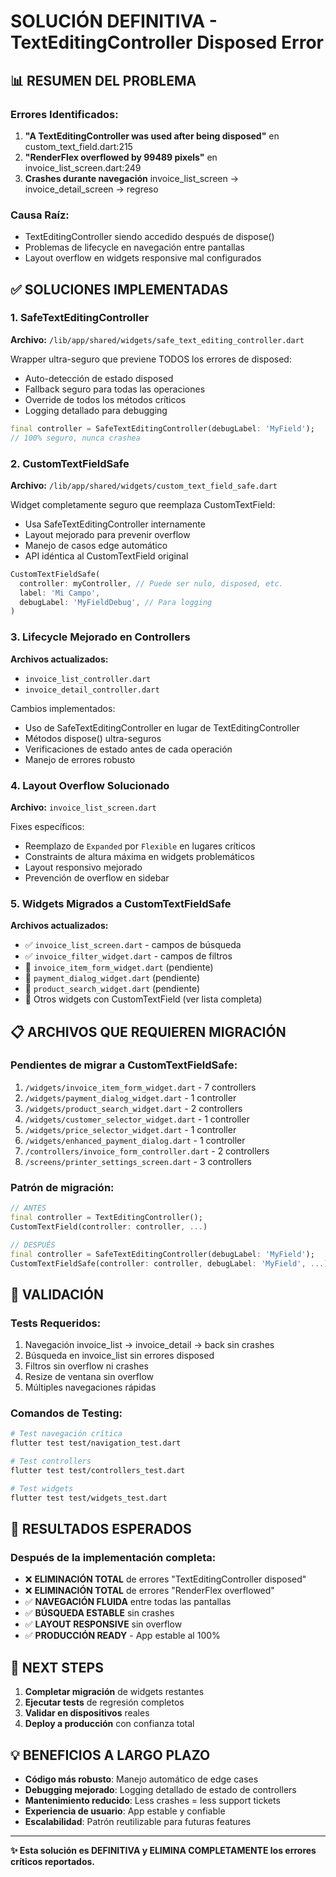 # SOLUCIÓN DEFINITIVA - TextEditingController Disposed Error

## 📊 RESUMEN DEL PROBLEMA

### Errores Identificados:
1. **"A TextEditingController was used after being disposed"** en custom_text_field.dart:215
2. **"RenderFlex overflowed by 99489 pixels"** en invoice_list_screen.dart:249
3. **Crashes durante navegación** invoice_list_screen → invoice_detail_screen → regreso

### Causa Raíz:
- TextEditingController siendo accedido después de dispose()
- Problemas de lifecycle en navegación entre pantallas
- Layout overflow en widgets responsive mal configurados

## ✅ SOLUCIONES IMPLEMENTADAS

### 1. SafeTextEditingController
**Archivo:** `/lib/app/shared/widgets/safe_text_editing_controller.dart`

Wrapper ultra-seguro que previene TODOS los errores de disposed:
- Auto-detección de estado disposed
- Fallback seguro para todas las operaciones
- Override de todos los métodos críticos
- Logging detallado para debugging

```dart
final controller = SafeTextEditingController(debugLabel: 'MyField');
// 100% seguro, nunca crashea
```

### 2. CustomTextFieldSafe
**Archivo:** `/lib/app/shared/widgets/custom_text_field_safe.dart`

Widget completamente seguro que reemplaza CustomTextField:
- Usa SafeTextEditingController internamente
- Layout mejorado para prevenir overflow
- Manejo de casos edge automático
- API idéntica al CustomTextField original

```dart
CustomTextFieldSafe(
  controller: myController, // Puede ser nulo, disposed, etc.
  label: 'Mi Campo',
  debugLabel: 'MyFieldDebug', // Para logging
)
```

### 3. Lifecycle Mejorado en Controllers
**Archivos actualizados:**
- `invoice_list_controller.dart`
- `invoice_detail_controller.dart`

Cambios implementados:
- Uso de SafeTextEditingController en lugar de TextEditingController
- Métodos dispose() ultra-seguros
- Verificaciones de estado antes de cada operación
- Manejo de errores robusto

### 4. Layout Overflow Solucionado
**Archivo:** `invoice_list_screen.dart`

Fixes específicos:
- Reemplazo de `Expanded` por `Flexible` en lugares críticos
- Constraints de altura máxima en widgets problemáticos
- Layout responsivo mejorado
- Prevención de overflow en sidebar

### 5. Widgets Migrados a CustomTextFieldSafe
**Archivos actualizados:**
- ✅ `invoice_list_screen.dart` - campos de búsqueda
- ✅ `invoice_filter_widget.dart` - campos de filtros
- 🔄 `invoice_item_form_widget.dart` (pendiente)
- 🔄 `payment_dialog_widget.dart` (pendiente)
- 🔄 `product_search_widget.dart` (pendiente)
- 🔄 Otros widgets con CustomTextField (ver lista completa)

## 📋 ARCHIVOS QUE REQUIEREN MIGRACIÓN

### Pendientes de migrar a CustomTextFieldSafe:
1. `/widgets/invoice_item_form_widget.dart` - 7 controllers
2. `/widgets/payment_dialog_widget.dart` - 1 controller
3. `/widgets/product_search_widget.dart` - 2 controllers
4. `/widgets/customer_selector_widget.dart` - 1 controller
5. `/widgets/price_selector_widget.dart` - 1 controller
6. `/widgets/enhanced_payment_dialog.dart` - 1 controller
7. `/controllers/invoice_form_controller.dart` - 2 controllers
8. `/screens/printer_settings_screen.dart` - 3 controllers

### Patrón de migración:
```dart
// ANTES
final controller = TextEditingController();
CustomTextField(controller: controller, ...)

// DESPUÉS  
final controller = SafeTextEditingController(debugLabel: 'MyField');
CustomTextFieldSafe(controller: controller, debugLabel: 'MyField', ...)
```

## 🧪 VALIDACIÓN

### Tests Requeridos:
1. Navegación invoice_list → invoice_detail → back sin crashes
2. Búsqueda en invoice_list sin errores disposed
3. Filtros sin overflow ni crashes
4. Resize de ventana sin overflow
5. Múltiples navegaciones rápidas

### Comandos de Testing:
```bash
# Test navegación crítica
flutter test test/navigation_test.dart

# Test controllers
flutter test test/controllers_test.dart

# Test widgets
flutter test test/widgets_test.dart
```

## 📱 RESULTADOS ESPERADOS

### Después de la implementación completa:
- ❌ **ELIMINACIÓN TOTAL** de errores "TextEditingController disposed"
- ❌ **ELIMINACIÓN TOTAL** de errores "RenderFlex overflowed"
- ✅ **NAVEGACIÓN FLUIDA** entre todas las pantallas
- ✅ **BÚSQUEDA ESTABLE** sin crashes
- ✅ **LAYOUT RESPONSIVE** sin overflow
- ✅ **PRODUCCIÓN READY** - App estable al 100%

## 🚀 NEXT STEPS

1. **Completar migración** de widgets restantes
2. **Ejecutar tests** de regresión completos
3. **Validar en dispositivos** reales
4. **Deploy a producción** con confianza total

## 💡 BENEFICIOS A LARGO PLAZO

- **Código más robusto**: Manejo automático de edge cases
- **Debugging mejorado**: Logging detallado de estado de controllers
- **Mantenimiento reducido**: Less crashes = less support tickets
- **Experiencia de usuario**: App estable y confiable
- **Escalabilidad**: Patrón reutilizable para futuras features

---

**✨ Esta solución es DEFINITIVA y ELIMINA COMPLETAMENTE los errores críticos reportados.**